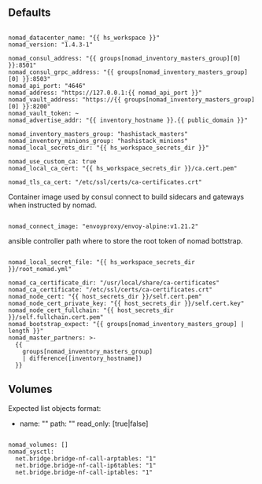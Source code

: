 
```{include} ../../../roles/nomad/README.md
```

## Defaults

```

nomad_datacenter_name: "{{ hs_workspace }}"
nomad_version: "1.4.3-1"

nomad_consul_address: "{{ groups[nomad_inventory_masters_group][0] }}:8501"
nomad_consul_grpc_address: "{{ groups[nomad_inventory_masters_group][0] }}:8503"
nomad_api_port: "4646"
nomad_address: "https://127.0.0.1:{{ nomad_api_port }}"
nomad_vault_address: "https://{{ groups[nomad_inventory_masters_group][0] }}:8200"
nomad_vault_token: ~
nomad_advertise_addr: "{{ inventory_hostname }}.{{ public_domain }}"

nomad_inventory_masters_group: "hashistack_masters"
nomad_inventory_minions_group: "hashistack_minions"
nomad_local_secrets_dir: "{{ hs_workspace_secrets_dir }}"

nomad_use_custom_ca: true
nomad_local_ca_cert: "{{ hs_workspace_secrets_dir }}/ca.cert.pem"

nomad_tls_ca_cert: "/etc/ssl/certs/ca-certificates.crt"
```

Container image used by consul connect to build sidecars and gateways when
instructed by nomad.

```

nomad_connect_image: "envoyproxy/envoy-alpine:v1.21.2"
```

ansible controller path where to store the root token of nomad bottstrap.

```

nomad_local_secret_file: "{{ hs_workspace_secrets_dir }}/root_nomad.yml"

nomad_ca_certificate_dir: "/usr/local/share/ca-certificates"
nomad_ca_certificate: "/etc/ssl/certs/ca-certificates.crt"
nomad_node_cert: "{{ host_secrets_dir }}/self.cert.pem"
nomad_node_cert_private_key: "{{ host_secrets_dir }}/self.cert.key"
nomad_node_cert_fullchain: "{{ host_secrets_dir }}/self.fullchain.cert.pem"
nomad_bootstrap_expect: "{{ groups[nomad_inventory_masters_group] | length }}"
nomad_master_partners: >-
  {{
    groups[nomad_inventory_masters_group]
    | difference([inventory_hostname])
  }}
```

## Volumes

Expected list objects format:
- name: ""
  path: ""
  read_only: [true|false]

```

nomad_volumes: []
nomad_sysctl:
  net.bridge.bridge-nf-call-arptables: "1"
  net.bridge.bridge-nf-call-ip6tables: "1"
  net.bridge.bridge-nf-call-iptables: "1"
